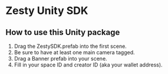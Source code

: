 # Zesty Unity SDK

## How to use this Unity package

1. Drag the ZestySDK.prefab into the first scene.
2. Be sure to have at least one main camera tagged.
3. Drag a Banner prefab into your scene.
4. Fill in your space ID and creator ID (aka your wallet address).
